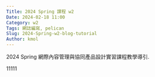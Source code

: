 ```yaml
---
Title: 2024 Spring 課程 w2
Date: 2024-02-18 11:00
Category: w2
Tags: 網誌編寫, pelican
Slug: 2024-Spring-w2-blog-tutorial
Author: kmol
---
```


2024 Spring 網際內容管理與協同產品設計實習課程教學導引.

<!-- PELICAN_END_SUMMARY -->

11111